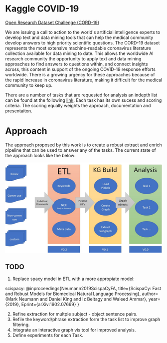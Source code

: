 # Kaggle COVID-19  

[Open Research Dataset Challenge (CORD-19)](https://www.kaggle.com/allen-institute-for-ai/CORD-19-research-challenge)

We are issuing a call to action to the world's artificial intelligence experts to develop text and data mining tools that can help the medical community develop answers to high priority scientific questions. The CORD-19 dataset represents the most extensive machine-readable coronavirus literature collection available for data mining to date. This allows the worldwide AI research community the opportunity to apply text and data mining approaches to find answers to questions within, and connect insights across, this content in support of the ongoing COVID-19 response efforts worldwide. There is a growing urgency for these approaches because of the rapid increase in coronavirus literature, making it difficult for the medical community to keep up.

There are a number of tasks that are requested for analysis an indepth list can be found at the following [link](https://www.kaggle.com/allen-institute-for-ai/CORD-19-research-challenge/tasks).
Each task has its own sucess and scoring criteria. The scoring equally weights the approach, documentation and presentaiton. 



# Approach

The approach proposed by this work is to create a robust extract and enrich pipeline that can be used to answer any of the tasks.
The current state of the approach looks like the below:

![architecture](arch_overview.jpg "Overview")




## TODO

1) Replace spacy model in ETL with a more appropiate model:

scispacy:
@inproceedings{Neumann2019ScispaCyFA, title={ScispaCy: Fast and Robust Models for Biomedical Natural Language Processing}, author={Mark Neumann and Daniel King and Iz Beltagy and Waleed Ammar}, year={2019}, Eprint={arXiv:1902.07669} }

2) Refine extraction for multple subject - object sentence pairs. 
3) Refile the keyword/phrase extraction form the task list to improve graph filtering.
4) Integrate an interactive graph vis tool for improved analysis.
5) Define experiments for each Task.
